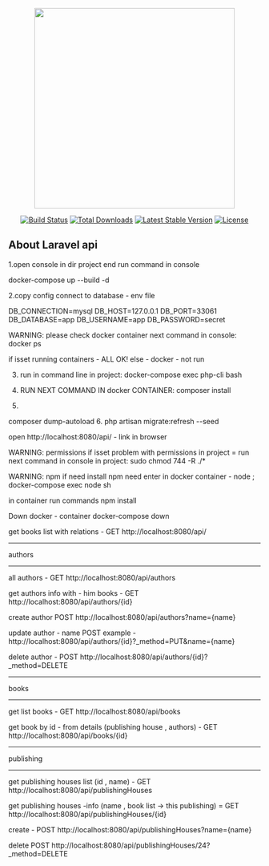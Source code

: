 <p align="center"><a href="https://laravel.com" target="_blank"><img src="https://raw.githubusercontent.com/laravel/art/master/logo-lockup/5%20SVG/2%20CMYK/1%20Full%20Color/laravel-logolockup-cmyk-red.svg" width="400"></a></p>

<p align="center">
<a href="https://travis-ci.org/laravel/framework"><img src="https://travis-ci.org/laravel/framework.svg" alt="Build Status"></a>
<a href="https://packagist.org/packages/laravel/framework"><img src="https://poser.pugx.org/laravel/framework/d/total.svg" alt="Total Downloads"></a>
<a href="https://packagist.org/packages/laravel/framework"><img src="https://poser.pugx.org/laravel/framework/v/stable.svg" alt="Latest Stable Version"></a>
<a href="https://packagist.org/packages/laravel/framework"><img src="https://poser.pugx.org/laravel/framework/license.svg" alt="License"></a>
</p>

## About Laravel api

1.open console in dir project end run command in console

docker-compose up --build -d


2.copy config connect to database - env file

DB_CONNECTION=mysql
DB_HOST=127.0.0.1
DB_PORT=33061
DB_DATABASE=app
DB_USERNAME=app
DB_PASSWORD=secret

WARNING: please check docker container next command in console:
docker ps

if isset running containers - ALL OK!
else - docker - not run



3. run in command line in project:
docker-compose exec php-cli bash


4. RUN NEXT COMMAND IN docker CONTAINER:
composer install
5.
composer dump-autoload
6.
php artisan migrate:refresh --seed


open http://localhost:8080/api/ - link in browser

WARNING: permissions
if isset problem with permissions in project = run next command in console in project:
sudo chmod 744 -R ./*


WARNING: npm
if need install npm need enter in docker container - node ;
docker-compose exec node sh

in container run commands
npm install




Down docker - container
docker-compose down





get books list with relations - GET
http://localhost:8080/api/


*********************************************
authors
*******************************************
all authors - GET
http://localhost:8080/api/authors

get authors info with - him books  - GET
http://localhost:8080/api/authors/{id}

create author POST
http://localhost:8080/api/authors?name={name}

update author - name POST
example - http://localhost:8080/api/authors/{id}?_method=PUT&name={name}

delete author - POST
http://localhost:8080/api/authors/{id}?_method=DELETE


*********************************************
books
*********************************************
get list books - GET
http://localhost:8080/api/books

get book by id - from details (publishing house , authors) - GET
http://localhost:8080/api/books/{id}

*********************************************
publishing
*********************************************
get publishing houses list (id , name) - GET
http://localhost:8080/api/publishingHouses


get publishing houses -info (name , book list -> this publishing) = GET
http://localhost:8080/api/publishingHouses/{id}

create - POST
http://localhost:8080/api/publishingHouses?name={name}

delete POST
http://localhost:8080/api/publishingHouses/24?_method=DELETE



